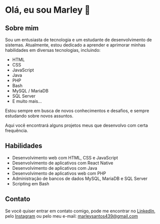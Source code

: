 # Olá, eu sou Marley 👋

## Sobre mim

Sou um entusiasta de tecnologia e um estudante de desenvolvimento de sistemas. Atualmente, estou dedicado a aprender e aprimorar minhas habilidades em diversas tecnologias, incluindo:

- HTML
- CSS
- JavaScript
- Java
- PHP
- Bash
- MySQL / MariaDB
- SQL Server
- E muito mais...

Estou sempre em busca de novos conhecimentos e desafios, e sempre estudando sobre novos assuntos.

Aqui você encontrará alguns projetos meus que desenvolvo com certa frequência.


## Habilidades

- Desenvolvimento web com HTML, CSS e JavaScript
- Desenvolvimento de aplicativos com React Native
- Desenvolvimento de aplicativos com Java
- Desenvolvimento de aplicativos web com PHP
- Administração de bancos de dados MySQL, MariaDB e SQL Server
- Scripting em Bash


## Contato

Se você quiser entrar em contato comigo, pode me encontrar no [LinkedIn](https://www.linkedin.com/in/marleysantos/), pelo [Instagram](https://instagram.com/marleysantos4390) ou pelo meu e-mail: [marleysantos439@gmail.com](mailto:marleysantos439@gmail.com)

<!---
MarleyS439/MarleyS439 is a ✨ special ✨ repository because its `README.md` (this file) appears on your GitHub profile.
You can click the Preview link to take a look at your changes.
--->
